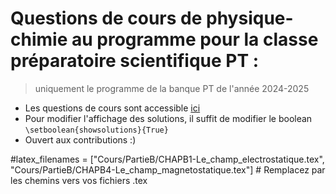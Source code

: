 # Questions de cours de physique-chimie au programme pour la classe préparatoire scientifique PT :
> uniquement le programme de la banque PT de l'année 2024-2025

- Les questions de cours sont accessible [ici](QCphysique.pdf)
- Pour modifier l'affichage des solutions, il suffit de modifier le boolean `\setboolean{showsolutions}{True}`
- Ouvert aux contributions :)


#latex_filenames = ["Cours/PartieB/CHAPB1-Le_champ_electrostatique.tex", "Cours/PartieB/CHAPB4-Le_champ_magnetostatique.tex"]  # Remplacez par les chemins vers vos fichiers .tex
